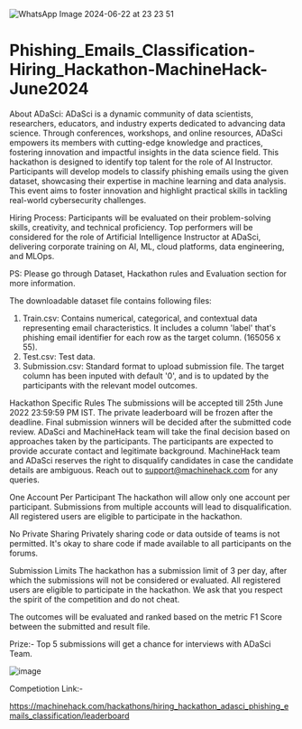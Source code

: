 ![WhatsApp Image 2024-06-22 at 23 23 51](https://github.com/aniiketbarphe/Phishing_Emails_Classification-Hiring_Hackathon-MachineHack-June2024/assets/84449238/354266f7-e06c-4d7d-a0e5-34221b10ed27)

# Phishing_Emails_Classification-Hiring_Hackathon-MachineHack-June2024

About ADaSci: 
ADaSci is a dynamic community of data scientists, researchers, educators, and industry experts dedicated to advancing data science. Through conferences, workshops, and online resources, ADaSci empowers its members with cutting-edge knowledge and practices, fostering innovation and impactful insights in the data science field.
This hackathon is designed to identify top talent for the role of AI Instructor. Participants will develop models to classify phishing emails using the given dataset, showcasing their expertise in machine learning and data analysis. This event aims to foster innovation and highlight practical skills in tackling real-world cybersecurity challenges.

Hiring Process:
Participants will be evaluated on their problem-solving skills, creativity, and technical proficiency. Top performers will be considered for the role of Artificial Intelligence Instructor at ADaSci, delivering corporate training on AI, ML, cloud platforms, data engineering, and MLOps.

PS: Please go through Dataset, Hackathon rules and Evaluation section for more information.

The downloadable dataset file contains following files:
1. Train.csv: Contains numerical, categorical, and contextual data representing email characteristics. It includes a column 'label' that's phishing email identifier for each row as the target column. (165056 x 55).
2. Test.csv: Test data.
3. Submission.csv: Standard format to upload submission file. The target column has been inputed with default '0', and is to updated by the participants with the relevant model outcomes.

Hackathon Specific Rules
The submissions will be accepted till 25th June 2022 23:59:59 PM IST. The private leaderboard will be frozen after the deadline.
Final submission winners will be decided after the submitted code review. ADaSci and MachineHack team will take the final decision based on approaches taken by the participants.
The participants are expected to provide accurate contact and legitimate background. MachineHack team and ADaSci reserves the right to disqualify candidates in case the candidate details are ambiguous.
Reach out to support@machinehack.com for any queries.

One Account Per Participant
The hackathon will allow only one account per participant.
 Submissions from multiple accounts will lead to disqualification.
All registered users are eligible to participate in the hackathon.

No Private Sharing
Privately sharing code or data outside of teams is not permitted.
 It's okay to share code if made available to all participants on the forums.
 
Submission Limits
The hackathon has a submission limit of 3 per day, after which the submissions will not be considered or evaluated.
All registered users are eligible to participate in the hackathon. We ask that you respect the spirit of the competition and do not cheat.

The outcomes will be evaluated and ranked based on the metric F1 Score between the submitted and result file.

Prize:- Top 5 submissions will get a chance for interviews with ADaSci Team.

![image](https://github.com/aniiketbarphe/Phishing_Emails_Classification-Hiring_Hackathon-MachineHack-June2024/assets/84449238/2648f058-0c60-4626-be8b-6ae8def12e69)

Competiotion Link:-

https://machinehack.com/hackathons/hiring_hackathon_adasci_phishing_emails_classification/leaderboard



